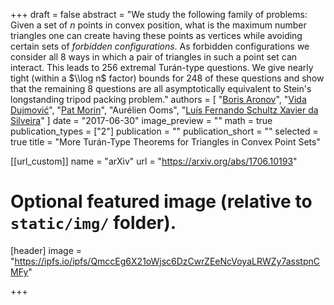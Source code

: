 +++
draft = false
abstract = "We study the following family of problems: Given a set of $n$ points in convex position, what is the maximum number triangles one can create having these points as vertices while avoiding certain sets of *forbidden configurations*. As forbidden configurations we consider all 8 ways in which a pair of triangles in such a point set can interact. This leads to 256 extremal Turán-type questions. We give nearly tight (within a $\\log n$ factor) bounds for 248 of these questions and show that the remaining 8 questions are all asymptotically equivalent to Stein's longstanding tripod packing problem."
authors = [
"[Boris Aronov](https://en.wikipedia.org/wiki/Boris_Aronov)",
"[Vida Dujmović](http://cglab.ca/~vida)",
"[Pat Morin](http://cglab.ca/~morin)",
"Aurélien Ooms",
"[Luís Fernando Schultz Xavier da Silveira](https://dblp.org/pers/hd/s/Silveira:Lu=iacute=s_Fernando_Schultz_Xavier_da)"
]
date = "2017-06-30"
image_preview = ""
math = true
publication_types = ["2"]
publication = ""
publication_short = ""
selected = true
title = "More Turán-Type Theorems for Triangles in Convex Point Sets"

[[url_custom]]
name = "arXiv"
url = "https://arxiv.org/abs/1706.10193"

# Optional featured image (relative to `static/img/` folder).
[header]
image = "https://ipfs.io/ipfs/QmccEg6X21oWjsc6DzCwrZEeNcVoyaLRWZy7asstpnCMFy"

+++

<!--More detail can easily be written here using *Markdown* and $\\rm \\LaTeX$ math code.-->
